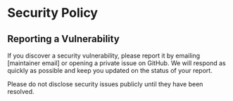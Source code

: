 # Security Policy

## Reporting a Vulnerability

If you discover a security vulnerability, please report it by emailing [maintainer email] or opening a private issue on GitHub. We will respond as quickly as possible and keep you updated on the status of your report.

Please do not disclose security issues publicly until they have been resolved. 